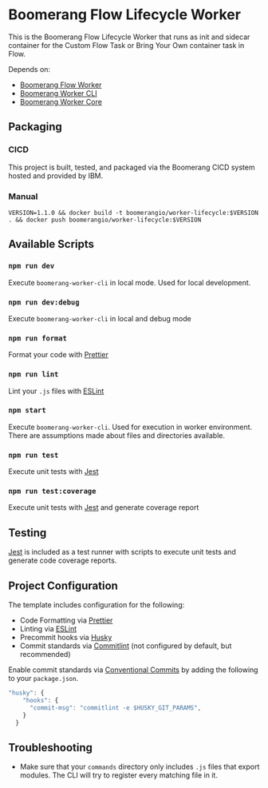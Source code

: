 # Boomerang Flow Lifecycle Worker

This is the Boomerang Flow Lifecycle Worker that runs as init and sidecar container for the Custom Flow Task or Bring Your Own container task in Flow.

Depends on:

- [Boomerang Flow Worker](https://github.com/boomerang-io/worker.flow)
- [Boomerang Worker CLI](https://github.com/boomerang-io/worker.interfaces)
- [Boomerang Worker Core](https://github.com/boomerang-io/worker.interfaces)

## Packaging

### CICD

This project is built, tested, and packaged via the Boomerang CICD system hosted and provided by IBM.

### Manual

`VERSION=1.1.0 && docker build -t boomerangio/worker-lifecycle:$VERSION . && docker push boomerangio/worker-lifecycle:$VERSION`

## Available Scripts

### `npm run dev`

Execute `boomerang-worker-cli` in local mode. Used for local development.

### `npm run dev:debug`

Execute `boomerang-worker-cli` in local and debug mode

### `npm run format`

Format your code with [Prettier](https://prettier.io/)

### `npm run lint`

Lint your `.js` files with [ESLint](https://eslint.org/)

### `npm start`

Execute `boomerang-worker-cli`. Used for execution in worker environment. There are assumptions made about files and directories available.

### `npm run test`

Execute unit tests with [Jest](https://jestjs.io/)

### `npm run test:coverage`

Execute unit tests with [Jest](https://jestjs.io/) and generate coverage report

## Testing

[Jest](https://jestjs.io/) is included as a test runner with scripts to execute unit tests and generate code coverage reports.

## Project Configuration

The template includes configuration for the following:

- Code Formatting via [Prettier](https://prettier.io/)
- Linting via [ESLint](https://eslint.org/)
- Precommit hooks via [Husky](https://github.com/typicode/husky)
- Commit standards via [Commitlint](https://github.com/conventional-changelog/commitlint) (not configured by default, but recommended)

Enable commit standards via [Conventional Commits](https://www.conventionalcommits.org/en/v1.0.0-beta.4/) by adding the following to your `package.json`.

```js
"husky": {
    "hooks": {
      "commit-msg": "commitlint -e $HUSKY_GIT_PARAMS",
    }
  }
```

## Troubleshooting

- Make sure that your `commands` directory only includes `.js` files that export modules. The CLI will try to register every matching file in it.
